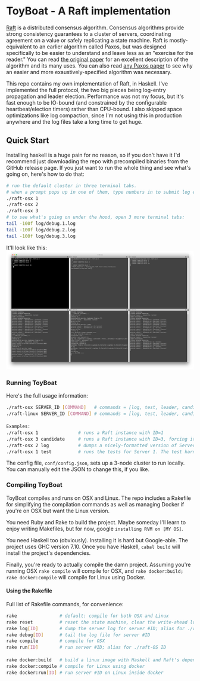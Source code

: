 # ToyBoat - A Raft implementation

[Raft](https://raft.github.io/) is a distributed consensus algorithm. Consensus algorithms provide strong consistency guarantees to a cluster of servers, coordinating agreement on a value or safely replicating a state machine. Raft is mostly-equivalent to an earlier algorithm called Paxos, but was designed specifically to be easier to understand and leave less as an "exercise for the reader." You can read [the original paper](http://ramcloud.stanford.edu/raft.pdf) for an excellent description of the algorithm and its many uses. You can also read [any Paxos paper](http://research.microsoft.com/en-us/um/people/lamport/pubs/paxos-simple.pdf) to see why an easier and more exaustively-specified algorithm was necessary.

This repo contains my own implementation of Raft, in Haskell. I've implemented the full protocol, the two big pieces being log-entry propagation and leader election. Performance was not my focus, but it's fast enough to be IO-bound (and constrained by the configurable heartbeat/election timers) rather than CPU-bound. I also skipped space optimizations like log compaction, since I'm not using this in production anywhere and the log files take a long time to get huge.


## Quick Start

Installing haskell is a huge pain for no reason, so if you don't have it I'd recommend just downloading the repo with precompiled binaries from the GitHub release page. If you just want to run the whole thing and see what's going on, here's how to do that:

```bash
# run the default cluster in three terminal tabs.
# when a prompt pops up in one of them, type numbers in to submit log entries.
./raft-osx 1
./raft-osx 2
./raft-osx 3
# to see what's going on under the hood, open 3 more terminal tabs:
tail -100f log/debug.1.log
tail -100f log/debug.2.log
tail -100f log/debug.3.log
```

It'll look like this: ![ToyBoat Raft demo](raft-demo.png?raw=true)


### Running ToyBoat

Here's the full usage information:

```bash
./raft-osx SERVER_ID [COMMAND]   # commands = [log, test, leader, candidate, follower]
./raft-linux SERVER_ID [COMMAND] # commands = [log, test, leader, candidate, follower]

Examples:
./raft-osx 1               # runs a Raft instance with ID=1
./raft-osx 3 candidate     # runs a Raft instance with ID=3, forcing it into a particular starting role (candidate)
./raft-osx 2 log           # dumps a nicely-formatted version of Server 2's write-ahead log, found in db/log.ID.json.
./raft-osx 1 test          # runs the tests for Server 1. The test harness has been set up, but there aren't many tests.
```

The config file, `conf/config.json`, sets up a 3-node cluster to run locally. You can manually edit the JSON to change this, if you like.


### Compiling ToyBoat

ToyBoat compiles and runs on OSX and Linux. The repo includes a Rakefile for simplifying the compilation commands as well as managing Docker if you're on OSX but want the Linux version.

You need Ruby and Rake to build the project. Maybe someday I'll learn to enjoy writing Makefiles, but for now, google `installing RVM on [MY OS]`.

You need Haskell too (obviously). Installing it is hard but Google-able. The project uses GHC version 7.10. Once you have Haskell, `cabal build` will install the project's dependencies.

Finally, you're ready to actually compile the damn project. Assuming you're running OSX `rake compile` will compile for OSX, and `rake docker:build; rake docker:compile` will compile for Linux using Docker.


#### Using the Rakefile

Full list of Rakefile commands, for convenience:

```bash
rake                # default: compile for both OSX and Linux
rake reset          # reset the state machine, clear the write-ahead logs
rake log[ID]        # dump the server log for server #ID; alias for ./raft-OS ID log
rake debug[ID]      # tail the log file for server #ID
rake compile        # compile for OSX
rake run[ID]        # run server #ID; alias for ./raft-OS ID

rake docker:build   # build a linux image with Haskell and Raft's dependencies
rake docker:compile # compile for Linux using docker
rake docker:run[ID] # run server #ID on Linux inside docker
```
